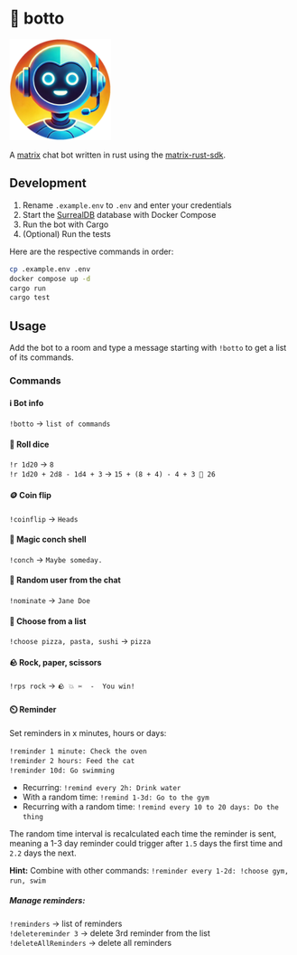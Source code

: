 # 🤖 botto

<img alt="chat bot's avatar image showing a robots shiny metal face" src="avatar-circle.png" width="180px"/>

A [matrix](https://matrix.org) chat bot written in rust using the [matrix-rust-sdk](https://github.com/matrix-org/matrix-rust-sdk).

## Development

1. Rename `.example.env` to `.env` and enter your credentials
2. Start the [SurrealDB](https://surrealdb.com) database with Docker Compose
3. Run the bot with Cargo
4. (Optional) Run the tests

Here are the respective commands in order:

```bash
cp .example.env .env
docker compose up -d
cargo run
cargo test
```

## Usage

Add the bot to a room and type a message starting with `!botto` to get a list of its commands.

### Commands

#### ℹ️ Bot info

`!botto` -> `list of commands`

#### 🎲 Roll dice

`!r 1d20` -> `8`  
`!r 1d20 + 2d8 - 1d4 + 3` -> `15 + (8 + 4) - 4 + 3 🟰 26`

#### 🪙 Coin flip

`!coinflip` -> `Heads`

#### 🐚 Magic conch shell

`!conch` -> `Maybe someday.`

#### 👤 Random user from the chat

`!nominate` -> `Jane Doe`

#### 🔘 Choose from a list

`!choose pizza, pasta, sushi` -> `pizza`

#### 🪨 Rock, paper, scissors

`!rps rock` -> `🪨 💥 ✂️  -  You win!`

#### ⏲️ Reminder

Set reminders in x minutes, hours or days:

`!reminder 1 minute: Check the oven`  
`!reminder 2 hours: Feed the cat`  
`!reminder 10d: Go swimming`

- Recurring: `!remind every 2h: Drink water`
- With a random time: `!remind 1-3d: Go to the gym`
- Recurring with a random time: `!remind every 10 to 20 days: Do the thing`

The random time interval is recalculated each time the reminder is sent, meaning a 1-3 day reminder could trigger after `1.5` days the first time and `2.2` days the next.

**Hint:** Combine with other commands: `!reminder every 1-2d: !choose gym, run, swim`

##### Manage reminders:

`!reminders` -> list of reminders  
`!deletereminder 3` -> delete 3rd reminder from the list  
`!deleteAllReminders` -> delete all reminders

